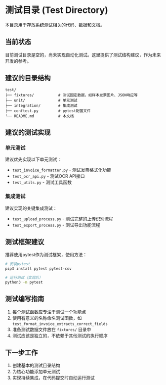 # 测试目录 (Test Directory)

本目录用于存放系统测试相关的代码、数据和文档。

## 当前状态

目前测试目录是空的，尚未实现自动化测试。这里提供了测试结构建议，作为未来开发的参考。

## 建议的目录结构

```
test/
├── fixtures/           # 测试固定数据，如样本发票图片、JSON响应等
├── unit/               # 单元测试
├── integration/        # 集成测试
├── conftest.py         # pytest配置文件
└── README.md           # 本文档
```

## 建议的测试实现

### 单元测试

建议优先实现以下单元测试：

- `test_invoice_formatter.py` - 测试发票格式化功能
- `test_ocr_api.py` - 测试OCR API接口
- `test_utils.py` - 测试工具函数

### 集成测试

建议实现的关键集成测试：

- `test_upload_process.py` - 测试完整的上传识别流程
- `test_export_process.py` - 测试导出功能流程

## 测试框架建议

推荐使用pytest作为测试框架，使用方法：

```bash
# 安装pytest
pip3 install pytest pytest-cov

# 运行测试（实现后）
python3 -m pytest
```

## 测试编写指南

1. 每个测试函数应专注于测试一个功能点
2. 使用有意义的名称命名测试函数，如 `test_format_invoice_extracts_correct_fields`
3. 准备测试数据文件放在 `fixtures/` 目录中
4. 测试应该是独立的，不依赖于其他测试的执行顺序

## 下一步工作

1. 创建基本的测试目录结构
2. 为核心功能添加单元测试
3. 实现持续集成，在代码提交时自动运行测试 